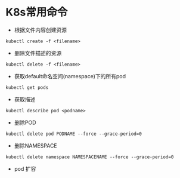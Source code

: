 # K8s常用命令

* 根据文件内容创建资源

`kubectl create -f <filename>`

* 删除文件描述的资源

`kubectl delete -f <filename>`

* 获取default命名空间(namespace)下的所有pod

`kubectl get pods `

* 获取描述

`kubectl describe pod <podname>`


*  删除POD

`kubectl delete pod PODNAME --force --grace-period=0`

*  删除NAMESPACE

`kubectl delete namespace NAMESPACENAME --force --grace-period=0`

* pod 扩容